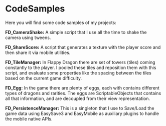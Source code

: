 # CodeSamples

Here you will find some code samples of my projects:

**FD_CameraShake:**
A simple script that I use all the time to shake the camera using tweens.

**FD_ShareScore:**
A script that generates a texture with the player score and then share it via mobile utilities.

**FD_TileManager:**
In Flappy Dragon there are set of towers (tiles) coming constantly to the player. I pooled these tiles and reposition them with this script, and evaluate some properties like the spacing between the tiles based on the current game difficulty.

**FD_Egg:**
In the game there are plenty of eggs, each with contains different types of dragons and rarities. The eggs are ScriptableObjects that contains all that information, and are decoupled from their view representation.

**FD_PersistenceManager:**
This is a singleton that I use to Save/Load the game data using EasySave3 and EasyMobile as auxiliary plugins to handle the mobile native APIs. 
